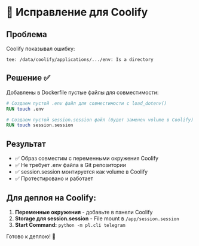 # 🔧 Исправление для Coolify

## Проблема

Coolify показывал ошибку:

```
tee: /data/coolify/applications/.../env: Is a directory
```

## Решение ✅

Добавлены в Dockerfile пустые файлы для совместимости:

```dockerfile
# Создаем пустой .env файл для совместимости с load_dotenv()
RUN touch .env

# Создаем пустой session.session файл (будет заменен volume в Coolify)
RUN touch session.session
```

## Результат

- ✅ Образ совместим с переменными окружения Coolify
- ✅ Не требует .env файла в Git репозитории
- ✅ session.session монтируется как volume в Coolify
- ✅ Протестировано и работает

## Для деплоя на Coolify:

1. **Переменные окружения** - добавьте в панели Coolify
2. **Storage для session.session** - File mount в `/app/session.session`
3. **Start Command:** `python -m pl.cli telegram`

Готово к деплою! 🚀
